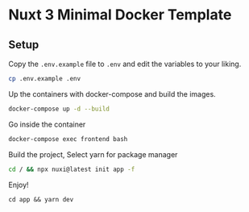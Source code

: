 # Nuxt 3 Minimal Docker Template 

## Setup

Copy the `.env.example` file to `.env` and edit the variables to your liking.

```bash
cp .env.example .env
```

Up the containers with docker-compose and build the images.

```bash
docker-compose up -d --build
```

Go inside the container

```bash
docker-compose exec frontend bash
```

Build the project, Select yarn for package manager

```bash
cd / && npx nuxi@latest init app -f 
```

Enjoy!

```
cd app && yarn dev
```
